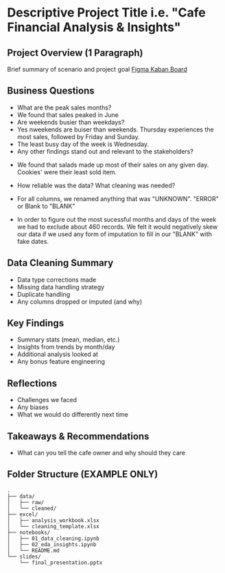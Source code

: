 # Descriptive Project Title i.e. "Cafe Financial Analysis & Insights" 

## Project Overview (1 Paragraph)
Brief summary of scenario and project goal 
[Figma Kaban Board](https://www.figma.com/board/juOigrlEdvkUQz318G1yUE/Mod1_Final-Project-Kaban-Board?node-id=0-1&t=9t959gGv1UOWJsVn-1)

## Business Questions 
- What are the peak sales months?
- We found that sales peaked in June
- Are weekends busier than weekdays?
- Yes nweekends are buiser than weekends. Thursday experiences the most sales, followed by Friday and Sunday.
- The least busy day of the week is Wednesday.
- Any other findings stand out and relevant to the stakeholders?
- <p>We found that salads made up most of their sales on any given day. Cookies' were their least sold item. </p>
- How reliable was the data?  What cleaning was needed?
- <p>For all columns, we renamed anything that was "UNKNOWN". "ERROR" or Blank to "BLANK"</p>
- <p>In order to figure out the most sucessful months and days of the week we had to exclude about 460 records. We felt it would negatively skew our data if we used any form of imputation to fill in our "BLANK" with fake dates. </p>

## Data Cleaning Summary 
- Data type corrections made
- Missing data handling strategy
- Duplicate handling
- Any columns dropped or imputed (and why)

## Key Findings
- Summary stats (mean, median, etc.)
- Insights from trends by month/day
- Additional analysis looked at
- Any bonus feature engineering

## Reflections
- Challenges we faced
- Any biases
- What we would do differently next time

## Takeaways & Recommendations 
- What can you tell the cafe owner and why should they care 

## Folder Structure (EXAMPLE ONLY)
```text
.
├── data/
│   ├── raw/
│   └── cleaned/
├── excel/
│   ├── analysis_workbook.xlsx
│   └── cleaning_template.xlsx
├── notebooks/
│   ├── 01_data_cleaning.ipynb
│   ├── 02_eda_insights.ipynb
│   └── README.md
└── slides/
    └── final_presentation.pptx
